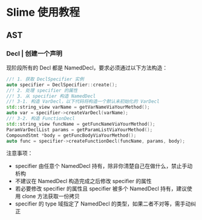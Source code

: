 # Slime 使用教程

## AST

### Decl | 创建一个声明

现阶段所有的 Decl 都是 NamedDecl，要求必须通过以下方法构造：

```cpp
//! 1. 获取 DeclSpecifier 实例
auto specifier = DeclSpecifier::create();
//! 2. 处理 specifier 的属性
//! 3. 从 specifier 构造 NamedDecl
//! 3-1. 构造 VarDecl，以下代码将构造一个默认未初始化的 VarDecl
std::string_view varName = getVarNameViaYourMethod();
auto var = specifier->createVarDecl(varName);
//! 3-2. 构造 FunctionDecl
std::string_view funcName = getFuncNameViaYourMethod();
ParamVarDeclList params = getParamListViaYourMethod();
CompoundStmt *body = getFuncBodyViaYourMethod();
auto func = specifier->createFunctionDecl(funcName, params, body);
```

注意事项：

- specifier 由任意个 NamedDecl 持有，除非你清楚自己在做什么，禁止手动析构
- 不建议在 NamedDecl 构造完成之后修改 specifier 的属性
- 若必要修改 specifier 的属性且 specifier 被多个 NamedDecl 持有，建议使用 clone 方法获取一份拷贝
- specifier 的 type 域指定了 NamedDecl 的类型，如果二者不对等，需手动纠正
